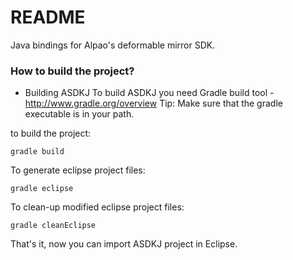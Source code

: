 # README #

Java bindings for Alpao's deformable mirror SDK.

### How to build the project? ###

* Building ASDKJ To build ASDKJ you need Gradle build tool - http://www.gradle.org/overview
  Tip: Make sure that the gradle executable is in your path.

to build the project:

    gradle build

To generate eclipse project files:

    gradle eclipse

To clean-up modified eclipse project files:

    gradle cleanEclipse

That's it, now you can import ASDKJ project in Eclipse. 